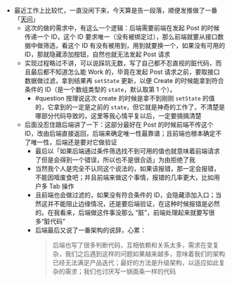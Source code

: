 - 最近工作上比较忙，一直没闲下来，今天算是告一段落，顺便发推做了一番「[天问](https://twitter.com/meetliby/status/1519614620956520448)」
	- 这次的做的需求中，有这么一个逻辑：后端需要前端在发起 Post 的时候传递一个 ID，这个 ID 要求唯一（没有被绑定过），那么前端就要从接口数据中做筛选，看这个 ID 有没有被用到，用到就要换一个，如果没有可用的 ID，那就隐藏添加按钮，自然也就无法发起 Post 请求
	- 实现过程略过不讲，可以说踩坑无数，写了自己都不忍直视的脏代码，而且最后都不知道怎么能 Work 的，毕竟在发起 Post 请求之前，要取接口数据做过滤，拿到结果再 `setState` 更新，以便 Create 的时候能拿到符合条件的 ID（是一个数组类型的 `state`，默认取第 1 个）。
		- #question 按理说这次 create 的时候是拿不到刚刚 `setState` 的值的，它拿到的一定是之前的 `state`，但它就是神奇的工作了，不清楚是哪部分代码导致的，这里等我心情平复以后，一定要搞搞清楚
	- 后面没忍住跟后端讲了一下：这部分最好在 Post 的时候前端不传这个 ID，改由后端直接返回，后端来确定唯一性最靠谱；且前端也根本确定不了唯一性，后端还是要对它做验证
		- 最后以「如果后端通过条件筛选找不到可用的值也就意味着前端请求了但是会得到一个错误，所以也不是很合适」为由拒绝了我
		- 当然我个人是完全不认同这个说法的，如果该报错，那一定会报错，不能因噎废食吧；并且前端来做这个事情，报错的几率更大，比如用户多 Tab 操作
		- 且前端也会做过滤的，如果没有符合条件的 ID，会隐藏添加入口；当然这并不能阻止边缘情况，还是要后端验证，在这种时候报错是必然的。在我看来，后端做这件事没那么 “脏”，前端处理起来就要写很多“脏代码”
		- 后端最后又说了一番架构的说辞，心累：
		  > 后端也写了很多判断代码，互相依赖和关系太多，需求在变复杂，我们之后遇到这样的问题如果越来越多，意味着我们的架构已经无法满足产品迭代；最好的方法是升级架构，以适应如此复杂的需求；我们也讨厌写一锅面条一样的代码
